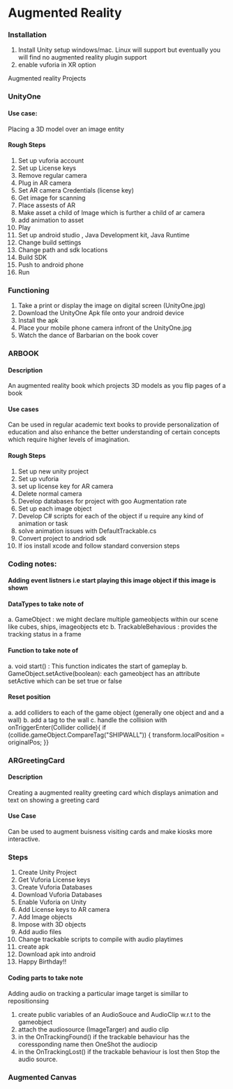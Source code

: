 # Augmented Reality 

### Installation
1. Install Unity setup windows/mac. Linux will support but eventually you will find no augmented reality plugin support
2. enable vuforia in XR option

Augmented reality Projects
### UnityOne

#### Use case: 
Placing a 3D model over an image entity
#### Rough Steps
1. Set up vuforia account
2. Set up License keys
3. Remove regular camera
4. Plug in AR camera
5. Set AR camera Credentials (license key)
6. Get image for scanning
7. Place assests of AR
8. Make asset a child of Image which is further a child of ar camera
9. add animation to asset
10. Play 
11. Set up android studio , Java Development kit, Java Runtime 
12. Change build settings
13. Change path and sdk locations
14. Build SDK
15. Push to android phone
16. Run

### Functioning
1. Take a print or display the image on digital screen (UnityOne.jpg)
2. Download the UnityOne Apk file onto your android device
3. Install the apk
4. Place your mobile phone camera infront of the UnityOne.jpg
5. Watch the dance of Barbarian on the book cover

### ARBOOK
#### Description
An augmented reality book which projects 3D models as you flip pages of a book
#### Use cases
Can be used in regular academic text books to provide personalization of education and also enhance the better understanding of certain concepts which require higher levels of imagination. 
#### Rough Steps
1. Set up new unity project
2. Set up vuforia
3. set up license key for AR camera
4. Delete normal camera 
5. Develop databases for project with goo Augmentation rate
6. Set up each image object
7. Develop C# scripts for each of the object if u require any kind of animation or task
8. solve animation issues with DefaultTrackable.cs 
9. Convert project to andriod sdk
10. If ios install xcode and follow standard conversion steps

### Coding notes:
#### Adding event listners i.e start playing this image object if this image is shown
#### DataTypes to take note of
a. GameObject : we might declare multiple gameobjects within our scene like cubes, ships, imageobjects etc
b. TrackableBehavious : provides the tracking status in a frame
#### Function to take note of
a. void start() : This function indicates the start of gameplay
b. GameObject.setActive(boolean): each gameobject has an attribute setActive which can be set true or false
#### Reset position
a. add colliders to each of the game object (generally one object and and a wall)
b. add a tag to the wall
c. handle the collision with 
                onTriggerEnter(Collider collide){ if (collide.gameObject.CompareTag("SHIPWALL"))
                      {
                         transform.localPosition = originalPos;
                         }}
### ARGreetingCard
#### Description
Creating a augmented reality greeting card which displays animation and text on showing a greeting card
#### Use Case
Can be used to augment buisness visiting cards and make kiosks more interactive.
### Steps
1. Create Unity Project
2. Get Vuforia License keys
3. Create Vuforia Databases
4. Download Vuforia Databases
5. Enable Vuforia on Unity
6. Add License keys to AR camera
7. Add Image objects
8. Impose with 3D objects
9. Add audio files
10. Change trackable scripts to compile with audio playtimes
11. create apk
12. Download apk into android
13. Happy Birthday!!
#### Coding parts to take note
Adding audio on tracking a particular image target is simillar to repositionsing 
1. create public variables of an AudioSouce and AudioClip w.r.t to the gameobject
2. attach the audiosource (ImageTarger) and audio clip 
3. in the OnTrackingFound() if the trackable behaviour has the coressponding name then OneShot the audiocip
4. in the OnTrackingLost() if the trackable behaviour is lost then Stop the audio source.


### Augmented Canvas
